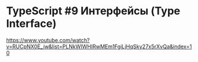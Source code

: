 <h1>
TypeScript #9 Интерфейсы (Type Interface)
</h1>

https://www.youtube.com/watch?v=RUCpNX0E_jw&list=PLNkWIWHIRwMEm1FgiLjHqSky27x5rXvQa&index=10